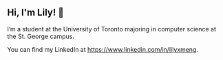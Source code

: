 <h2>Hi, I'm Lily! 👋</h2>

I’m a student at the University of Toronto majoring in computer science at the St. George campus.

<!-- <h2>Additional Information</h2> -->
<p>You can find my LinkedIn at <a href="https://www.linkedin.com/in/lilyxmeng">https://www.linkedin.com/in/lilyxmeng</a>.

<!-- ![Lily's github stats](https://github-readme-stats.vercel.app/api?username=LilyxMeng) -->

 

<!--
**LilyxMeng/LilyxMeng** is a ✨ _special_ ✨ repository because its `README.md` (this file) appears on your GitHub profile.

Here are some ideas to get you started:

- 🔭 I’m currently working on ...
- 🌱 I’m currently learning ...
- 👯 I’m looking to collaborate on ...
- 🤔 I’m looking for help with ...
- 💬 Ask me about ...
- 📫 How to reach me: ...
- 😄 Pronouns: ...
- ⚡ Fun fact: ...
-->
